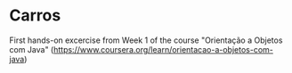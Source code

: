# Carros

First hands-on excercise from Week 1 of the course "Orientação a Objetos com Java" (https://www.coursera.org/learn/orientacao-a-objetos-com-java)

